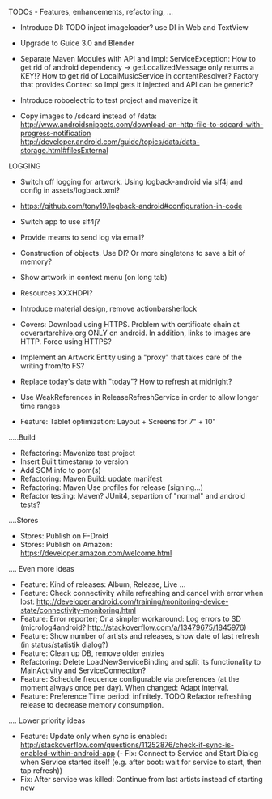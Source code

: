 TODOs - Features, enhancements, refactoring, ...

- Introduce DI: TODO inject imageloader? use DI in Web and TextView
- Upgrade to Guice 3.0 and Blender

- Separate Maven Modules with API and impl: ServiceException: How to get rid of android dependency -> getLocalizedMessage only returns a KEY!?
How to get rid of LocalMusicService in contentResolver? Factory that provides Context so Impl gets it injected and API can be generic?

- Introduce roboelectric to test project and mavenize it

- Copy images to /sdcard instead of /data: 
http://www.androidsnippets.com/download-an-http-file-to-sdcard-with-progress-notification
http://developer.android.com/guide/topics/data/data-storage.html#filesExternal



LOGGING 
- Switch off logging for artwork. Using logback-android via slf4j and config in assets/logback.xml?
- https://github.com/tony19/logback-android#configuration-in-code
- Switch app to use slf4j?
- Provide means to send log via email?
- Construction of objects. Use DI? Or more singletons to save a bit of memory?

- Show artwork in context menu (on long tab)
- Resources XXXHDPI?

- Introduce material design, remove actionbarsherlock

- Covers: Download using HTTPS. Problem with certificate chain at coverartarchive.org ONLY on android. In addition, links to images are HTTP. Force using HTTPS?

- Implement an Artwork Entity using a "proxy" that takes care of the writing from/to FS?
- Replace today's date with "today"? How to refresh at midnight?
- Use WeakReferences in ReleaseRefreshService in order to allow longer time ranges

- Feature: Tablet optimization: Layout + Screens for 7" + 10"

.....Build
- Refactoring: Mavenize test project
- Insert Built timestamp to version
- Add SCM info to pom(s)
- Refactoring: Maven Build: update manifest
- Refactoring: Maven Use profiles for release (signing...)
- Refactor testing: Maven? JUnit4, separtion of "normal" and android tests?

....Stores
- Stores: Publish on F-Droid
- Stores: Publish on Amazon: https://developer.amazon.com/welcome.html


.... Even more ideas
- Feature: Kind of releases: Album, Release, Live ...
- Feature: Check connectivity while refreshing and cancel with error when lost: http://developer.android.com/training/monitoring-device-state/connectivity-monitoring.html
- Feature: Error reporter; Or a simpler workaround: Log errors to SD (microlog4android? http://stackoverflow.com/a/13479675/1845976)
- Feature: Show number of artists and releases, show date of last refresh (in status/statistik dialog?)
- Feature: Clean up DB, remove older entries
- Refactoring: Delete LoadNewServiceBinding and split its functionality to MainActivity and  ServiceConnection?
- Feature: Schedule frequence configurable via preferences (at the moment always once per day). When changed: Adapt interval.
- Feature: Preference Time period: infinitely. TODO Refactor refreshing release to decrease memory consumption.

.... Lower priority ideas
- Feature: Update only when sync is enabled: http://stackoverflow.com/questions/11252876/check-if-sync-is-enabled-within-android-app
(- Fix: Connect to Service and Start Dialog when Service started itself (e.g. after boot: wait for service to start, then tap refresh)) 
- Fix: After service was killed: Continue from last artists instead of starting new



